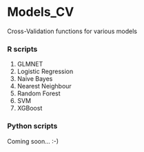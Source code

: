 # Models_CV
Cross-Validation functions for various models

### R scripts
1. GLMNET
2. Logistic Regression
3. Naive Bayes
4. Nearest Neighbour
5. Random Forest
6. SVM
7. XGBoost

### Python scripts
Coming soon... :-)
